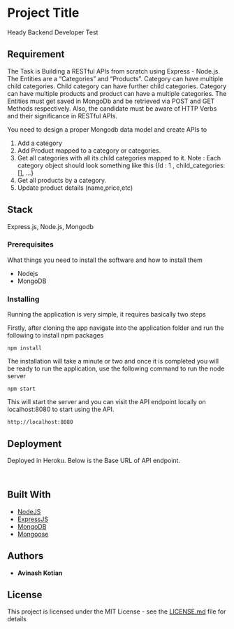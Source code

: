 # Project Title

Heady Backend Developer Test 

## Requirement

The Task is Building a RESTful APIs from scratch using Express - Node.js.
The Entities are a “Categories” and “Products”.
Category can have multiple child categories.
Child category can have further child categories.
Category can have multiple products and product can have a multiple
categories.
The Entities must get saved in MongoDb and be retrieved via POST and GET
Methods respectively.
Also, the candidate must be aware of HTTP Verbs and their significance in
RESTful APIs.

You need to design a proper Mongodb data model and create APIs to
1. Add a category
2. Add Product mapped to a category or categories.
3. Get all categories with all its child categories mapped to it. Note : Each
category object should look something like this {Id : 1 , child_categories:
[], ...}
4. Get all products by a category.
5. Update product details (name,price,etc)

## Stack
Express.js, Node.js, Mongodb

### Prerequisites
What things you need to install the software and how to install them
* Nodejs 
* MongoDB

### Installing
Running the application is very simple, it requires basically two steps

Firstly, after cloning the app navigate into the application folder and run the following to install npm packages

```
npm install
```

The installation will take a minute or two and once it is completed you will be ready to run the application, use the following command to run the node server

```
npm start
```

This will start the server and you can visit the API endpoint locally on localhost:8080 to start using the API.

```
http://localhost:8080

```

## Deployment

Deployed in Heroku.
Below is the Base URL of API endpoint.
```


```

## Built With

* [NodeJS](https://nodejs.org/en/docs/)
* [ExpressJS](https://expressjs.com/en/starter/installing.html) 
* [MongoDB](https://docs.mongodb.com/?_ga=2.205048208.1801837126.1537257524-1356763734.1535538312)
* [Mongoose](https://mongoosejs.com/docs/api.html)



## Authors

* **Avinash Kotian** 


## License

This project is licensed under the MIT License - see the [LICENSE.md](LICENSE.md) file for details


